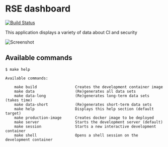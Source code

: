 # RSE dashboard

[![Build Status](https://dev.azure.com/hmcts/CNP/_apis/build/status/Tools/RSE-dashboard?branchName=master)](https://dev.azure.com/hmcts/CNP/_build/latest?definitionId=249&branchName=master)

This application displays a variety of data about CI and security

![Screenshot](https://user-images.githubusercontent.com/602143/68217085-e9fa6c80-ffd9-11e9-9218-5e63fb14f17f.png)

## Available commands

```
$ make help

Available commands:

	make build                 Creates the development container image
	make data                  (Re)generates all data sets
	make data-long             (Re)generates long-term data sets (takes time)
	make data-short            (Re)generates short-term data sets
	make help                  Displays this help section (default target)
	make production-image      Creates docker image to be deployed
	make server                Starts the development server (default)
	make session               Starts a new interactive development container
	make shell                 Opens a shell session on the development container

```
